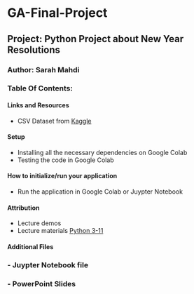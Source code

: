 # GA-Final-Project


## Project: Python Project about New Year Resolutions

### Author: Sarah Mahdi

### Table Of Contents:

#### Links and Resources

- CSV Dataset from [Kaggle]( https://www.kaggle.com/datasets/ankit1743/new-year-resolutions-dataset/data)

#### Setup
- Installing all the necessary dependencies on Google Colab
- Testing the code in Google Colab

#### How to initialize/run your application

- Run the application in Google Colab or Juypter Notebook

#### Attribution

- Lecture demos 
- Lecture materials [Python 3-11](https://git.generalassemb.ly/python-311/python-311-core)

#### Additional Files 

### - Juypter Notebook file 

### - PowerPoint Slides
